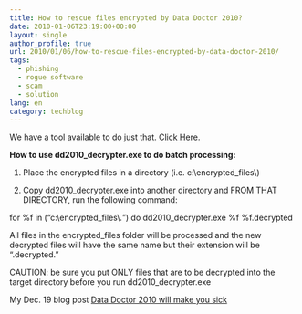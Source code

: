 ```yaml
---
title: How to rescue files encrypted by Data Doctor 2010?
date: 2010-01-06T23:19:00+00:00
layout: single
author_profile: true
url: 2010/01/06/how-to-rescue-files-encrypted-by-data-doctor-2010/
tags:
  - phishing
  - rogue software
  - scam
  - solution
lang: en
category: techblog
---
```

We have a tool available to do just that. [Click Here](http://sunbelt-software.com/support/dd2010_decrypter.rar).

**How to use dd2010_decrypter.exe to do batch processing:**

1. Place the encrypted files in a directory (i.e. c:\\encrypted_files\\)

2. Copy dd2010_decrypter.exe into another directory and FROM THAT DIRECTORY, run the following command:

for %f in (“c:\\encrypted\_files\\*.*”) do dd2010\_decrypter.exe %f %f.decrypted

All files in the encrypted_files folder will be processed and the new decrypted files will have the same name but their extension will be “.decrypted.”

CAUTION: be sure you put ONLY files that are to be decrypted into the target directory before you run dd2010_decrypter.exe

My Dec. 19 blog post [Data Doctor 2010 will make you sick](http://boelectronic.blogspot.com/2009/12/data-doctor-2010-will-make-you-sick.html)

